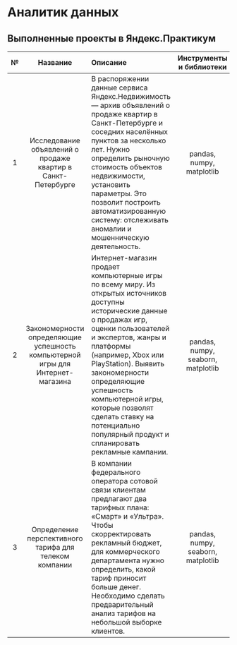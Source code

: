 # Аналитик данных
## Выполненные проекты в Яндекс.Практикум

| № | Название | Описание | Инструменты и библиотеки |
| :---------------------------: | :---------------------------: | :---------------------------|:---------------------------:|
| 1 | Исследование объявлений о продаже квартир в Санкт-Петербурге | В распоряжении данные сервиса Яндекс.Недвижимость — архив объявлений о продаже квартир в Санкт-Петербурге и соседних населённых пунктов за несколько лет. Нужно определить рыночную стоимость объектов недвижимости, установить параметры. Это позволит построить автоматизированную систему: отслеживать аномалии и мошенническую деятельность. | pandas, numpy, matplotlib |
| 2 | Закономерности определяющие успешность компьютерной игры для Интернет-магазина | Интернет-магазин продает компьютерные игры по всему миру. Из открытых источников доступны исторические данные о продажах игр, оценки пользователей и экспертов, жанры и платформы (например, Xbox или PlayStation). Выявить закономерности определяющие успешность компьютерной игры, которые позволят сделать ставку на потенциально популярный продукт и спланировать рекламные кампании. | pandas, numpy, seaborn, matplotlib | 
| 3 | Определение перспективного тарифа для телеком компании | В компании федерального оператора сотовой связи клиентам предлагают два тарифных плана: «Смарт» и «Ультра». Чтобы скорректировать рекламный бюджет, для коммерческого департамента нужно определить, какой тариф приносит больше денег. Необходимо сделать предварительный анализ тарифов на небольшой выборке клиентов. | pandas, numpy, seaborn, matplotlib |

